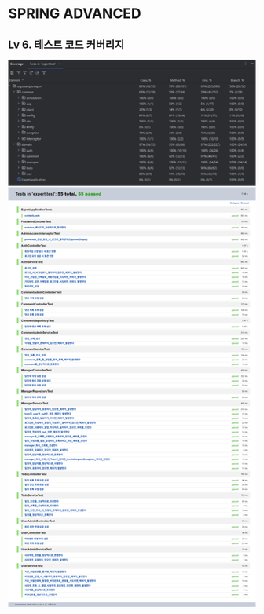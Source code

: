 # SPRING ADVANCED

## Lv 6. 테스트 코드 커버리지

![test_coverage.png](test_coverage.png)
![test_result.png](test_result.png)